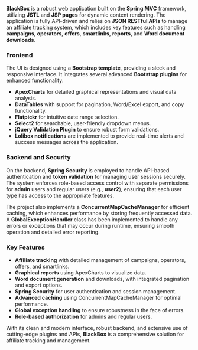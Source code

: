 **BlackBox** is a robust web application built on the **Spring MVC** framework, utilizing **JSTL** and **JSP pages** for dynamic content rendering. The application is fully API-driven and relies on **JSON RESTful APIs** to manage an affiliate tracking system, which includes key features such as handling **campaigns**, **operators**, **offers**, **smartlinks**, **reports**, and **Word document downloads**.

### Frontend
The UI is designed using a **Bootstrap template**, providing a sleek and responsive interface. It integrates several advanced **Bootstrap plugins** for enhanced functionality:
- **ApexCharts** for detailed graphical representations and visual data analysis.
- **DataTables** with support for pagination, Word/Excel export, and copy functionality.
- **Flatpickr** for intuitive date range selection.
- **Select2** for searchable, user-friendly dropdown menus.
- **jQuery Validation Plugin** to ensure robust form validations.
- **Lolibox notifications** are implemented to provide real-time alerts and success messages across the application.

### Backend and Security
On the backend, **Spring Security** is employed to handle API-based authentication and **token validation** for managing user sessions securely. The system enforces role-based access control with separate permissions for **admin** users and regular users (e.g., **user2**), ensuring that each user type has access to the appropriate features.

The project also implements a **ConcurrentMapCacheManager** for efficient caching, which enhances performance by storing frequently accessed data. A **GlobalExceptionHandler** class has been implemented to handle any errors or exceptions that may occur during runtime, ensuring smooth operation and detailed error reporting.

### Key Features
- **Affiliate tracking** with detailed management of campaigns, operators, offers, and smartlinks.
- **Graphical reports** using ApexCharts to visualize data.
- **Word document generation** and downloads, with integrated pagination and export options.
- **Spring Security** for user authentication and session management.
- **Advanced caching** using ConcurrentMapCacheManager for optimal performance.
- **Global exception handling** to ensure robustness in the face of errors.
- **Role-based authorization** for admins and regular users.
  
With its clean and modern interface, robust backend, and extensive use of cutting-edge plugins and APIs, **BlackBox** is a comprehensive solution for affiliate tracking and management.
